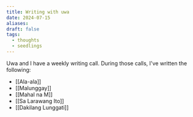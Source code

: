 ```yaml
---
title: Writing with uwa
date: 2024-07-15
aliases: 
draft: false
tags:
  - thoughts
  - seedlings
---
```

Uwa and I have a weekly writing call. During those calls, I've written the following:

- [[Ala-ala]]
- [[Malunggay]]
- [[Mahal na M]]
- [[Sa Larawang Ito]]
- [[Dakilang Lunggati]]